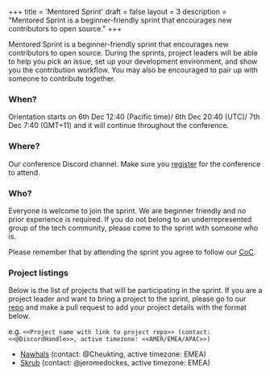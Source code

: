 +++
title = 'Mentored Sprint'
draft = false
layout = 3
description = "Mentored Sprint is a beginner-friendly sprint that encourages new contributors to open source."
+++

Mentored Sprint is a beginner-friendly sprint that encourages new contributors to open source. During the sprints, project leaders will be able to help you pick an issue, set up your development environment, and show you the contribution workflow. You may also be encouraged to pair up with someone to contribute together.

### When?

Orientation starts on 6th Dec 12:40 (Pacific time)/ 6th Dec 20:40 (UTC)/ 7th Dec 7:40 (GMT+11) and it will continue throughout the conference.

### Where?

Our conference Discord channel. Make sure you [register](https://pretix.eu/pyladiescon/2024) for the conference to attend.

### Who?

Everyone is welcome to join the sprint. We are beginner friendly and no prior experience is required. If you do not belong to an underrepresented group of the tech community, please come to the sprint with someone who is.

Please remember that by attending the sprint you agree to follow our [CoC](/about/#code-of-conduct).

### Project listings

Below is the list of projects that will be participating in the sprint. If you are a project leader and want to bring a project to the sprint, please go to our [repo](https://github.com/pyladies/global-conference) and make a pull request to add your project details with the format below.

e.g. ```<<Project name with link to project repo>> (contact: <<@DiscordHandle>>, active timezone: <<AMER/EMEA/APAC>>)```

- [Nawhals](https://github.com/narwhals-dev/narwhals) (contact: @Cheukting, active timezone: EMEA)
- [Skrub](https://skrub-data.org/) (contact: @jeromedockes, active timezone: EMEA)

